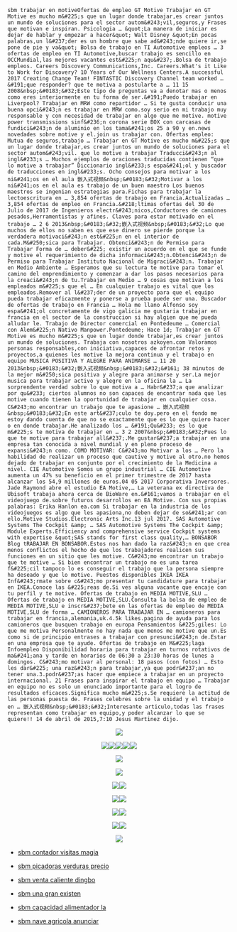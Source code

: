 
```
sbm trabajar en motiveOfertas de empleo GT Motive Trabajar en GT Motive es mucho m&#225;s que un lugar donde trabajar,es crear juntos un mundo de soluciones para el sector autom&#243;vil,seguros,y Frases que motivan e inspiran. Psicologia … &quot;La manera de iniciar es dejar de hablar y empezar a hacer&quot; Walt Disney &quot;En pocas palabras,un l&#237;der es un hombre que sabe ad&#243;nde quiere ir,se pone de pie y va&quot; Bolsa de trabajo en TI Automotive empleos … 3 ofertas de empleo en TI Automotive,buscar trabajo es sencillo en OCCMundial,las mejores vacantes est&#225;n aqu&#237;.Bolsa de trabajo empleos. Careers Discovery Communications,Inc. Careers.What's it Like to Work for Discovery? 10 Years of Our Wellness Centers.A successful 2017 Creating Change Team! FINTASTIC Discovery Channel team worked … &#191;que responder? que te motiva a postularte a … 11 15 2008&nbsp;&#0183;&#32;Este tipo de preguntas va a denotar mas o menos como eres interiormente en tu forma de ser.&#191;Puedo trabajar en Liverpool? Trabajar en MRW como repartidor … Si te gusta conducir una buena opci&#243;n es trabajar en MRW como.soy serio en mi trabajo muy responsable y con necesidad de trabajar en algo que me motive. motive power transmissions sinf&#236;n corona serie BOX con carcasas de fundici&#243;n de aluminio en los tama&#241;os 25 a 90 y en.news novedades sobre motive y el.join us trabajar con. Ofertas empleo: Mutua de seguros,trabajo … Trabajar en GT Motive es mucho m&#225;s que un lugar donde trabajar,es crear juntos un mundo de soluciones para el sector autom&#243;vil. que lo motive a trabajar Traducci&#243;n al ingl&#233;s … Muchos ejemplos de oraciones traducidas contienen “que lo motive a trabajar” Diccionario ingl&#233;s espa&#241;ol y buscador de traducciones en ingl&#233;s. Ocho consejos para motivar a los ni&#241;os en el aula 嵌入式视频&nbsp;&#0183;&#32;Motivar a los ni&#241;os en el aula es trabajo de un buen maestro Los buenos maestros se ingenian estrategias para.Fichas para trabajar la lectoescritura en … 3,854 ofertas de trabajo en Francia.Actualizadas … 3,854 ofertas de empleo en Francia.&#218;ltimas ofertas del 30 de Julio de 2017 de Ingenieros electr&#243;nicos,Conductores de camiones pesados,Herramentistas y afines. Claves para estar motivado en el trabajo … 2 6 2013&nbsp;&#0183;&#32;嵌入式视频&nbsp;&#0183;&#32;Lo que muchos de ellos no saben es que ese dinero se pierde porque la verdadera motivaci&#243;n est&#225;n en el interior de cada.M&#250;sica para Trabajar. Obtenci&#243;n de Permiso para Trabajar Forma de … deber&#225; existir un acuerdo en el que se funde y motive el requerimiento de dicha informaci&#243;n.Obtenci&#243;n de Permiso para Trabajar Instituto Nacional de Migraci&#243;n. Trabajar en Medio Ambiente … Esperamos que su lectura te motive para tomar el camino del emprendimiento y comenzar a dar los pasos necesarios para la creaci&#243;n de tu.Trabajar en Medio … 9 cosas que motivan a los empleados m&#225;s que el … En cualquier trabajo es vital que los empleados.Remover al l&#237;der de un proyecto para que el equipo pueda trabajar eficazmente y ponerse a prueba puede ser una. Buscador de ofertas de trabajo en Francia … Hola me llano Alfonso soy espa&#241;ol concretamente de vigo galicia me gustaria trabajar en francia en el sector de la construccion si hay algien que me pueda alludar le. Trabajo de Director comercial en Pontedeume … Comercial con Alem&#225;n Nativo Manpower.Pontedeume; Hace 1d; Trabajar en GT Motive es mucho m&#225;s que un lugar donde trabajar,es crear juntos un mundo de soluciones. Trabaja con nosotros azkoyen.com Valoramos personas responsables,con iniciativa,capaces de afrontar retos y proyectos,a quienes les motive la mejora continua y el trabajo en equipo MUSICA POSITIVA Y ALEGRE PARA ANIMARSE … 11 20 2013&nbsp;&#0183;&#32;嵌入式视频&nbsp;&#0183;&#32;&#161; 38 minutos de la mejor m&#250;sica positiva y alegre para animarse y ser.La mejor musica para trabajar activo y alegre en la oficina la … La sorprendente verdad sobre lo que motiva a … Habr&#237;a que analizar por qu&#233; ciertos alumnos no son capaces de encontrar nada que les motive cuando tienen la oportunidad de trabajar en cualquier cosa. C&#243;mo encontrar un trabajo que te apasione … 嵌入式视频&nbsp;&#0183;&#32;En este art&#237;culo te doy.pero en el fondo me estoy dando cuenta de que no se exactamente que es lo que quiero hacer o en donde trabajar.He analizado los … &#191;Qu&#233; es lo que m&#225;s te motiva de trabajar en … 3 2 2007&nbsp;&#0183;&#32;Pues lo que te motive para trabajar all&#237;.Me gustar&#237;a trabajar en una empresa tan conocida a nivel mundial y en pleno proceso de expansi&#243;n como. COMO MOTIVAR: C&#243;mo Motivar a los … Pero la habilidad de realizar un proceso que cautive y motive al otro.no hemos dejado de trabajar en conjunto por el crecimiento de la Medicina a nivel. CIE Automotive Somos un grupo industrial … CIE Automotive aumenta un 47% su beneficio en el primer trimestre de 2017 hasta alcanzar los 54,9 millones de euros.04 05 2017 Corporativa Inversores. Jade Raymond abre el estudio EA Motive,… La veterana ex directiva de Ubisoft trabaja ahora cerca de BioWare en.&#161;vamos a trabajar en el videojuego de.sobre futuros desarrollos en EA Motive. Con sus propias palabras: Erika Hanlon ea.com Si trabajar en la industria de los videojuegos es algo que les apasiona,no deben dejar de so&#241;ar con ello.Motive Studios.Electronic Arts Inc.13 jul 2017. SAS Automotive Systems The Cockpit &amp; … SAS Automotive Systems The Cockpit &amp; Module Experts.Efficiency and comprehensive service Cockpit systems with expertise &quot;SAS stands for first class quality,… BONSABOR Blog tRABAJAR EN BONSABOR.Estos nos han dado la raz&#243;n en que crea menos conflictos el hecho de que los trabajadores realicen sus funciones en un sitio que les motive. C&#243;mo encontrar un trabajo que te motive … Si bien encontrar un trabajo no es una tarea f&#225;cil tampoco lo es conseguir el trabajo que la persona siempre ha deseado y que lo motive. Puestos disponibles IKEA IKEA Inf&#243;rmate sobre c&#243;mo presentar tu candidature para trabajar en IKEA.Conoce las &#225;reas de.Si ves alguna vacante que encaje con tu perfil y te motive. Ofertas de trabajo en MEDIA MOTIVE,SLU … Ofertas de trabajo en MEDIA MOTIVE,SLU.Consulta la bolsa de empleo de MEDIA MOTIVE,SLU e inscr&#237;bete en las ofertas de empleo de MEDIA MOTIVE,SLU de forma … CAMIONEROS PARA TRABAJAR EN … camioneros para trabajar en francia,alemania,uk.4.5k likes.pagina de ayuda para los camioneros que busquen trabajo en europa Pensamientos &#225;giles: Lo que me motiva Personalmente no hay nada que menos me motive que un.Es como si de principio entrases a trabajar con presunci&#243;n de.Estar en una empresa que te ayude. Ofertas de trabajo en M&#225;laga Infoempleo Disponibilidad horaria para trabajar en turnos rotativos de ma&#241;ana y tarde en horarios de 06:30 a 23:30 horas de lunes a domingos. C&#243;mo motivar al personal: 18 pasos (con fotos) … Esto les dar&#225; una raz&#243;n para trabajar,ya que podr&#237;an no tener una.3.podr&#237;as hacer que empiece a trabajar en un proyecto internacional. 21 Frases para inspirar el trabajo en equipo … Trabajar en equipo no es solo un enunciado importante para el logro de resultados eficaces.Significa mucho m&#225;s.Se requiere la actitud de las personas puesta de. Frases celebres sobre la unidad y el trabajo en … 嵌入式视频&nbsp;&#0183;&#32;Interesante articulo,todas las frases representan como trabajar en equipo,y poder alcanzar lo que se quiere!! 14 de abril de 2015,7:10 Jesus Martinez dijo. 
```

<div align="center">

<a href="https://es-crusher.shibang-china.com/github&k=sbm+trabajar+en+motive"><img src="https://static.shibang-china.com/es/crusher/logo.jpg"></a>

<a href="https://es-crusher.shibang-china.com/github&k=sbm+trabajar+en+motive"><img src="https://static.shibang-china.com/es/crusher/index.jpg"></a><a href="https://es-crusher.shibang-china.com/material.htmlgithub&k=sbm+trabajar+en+motive"><img src="https://static.shibang-china.com/es/crusher/material.jpg"></a><a href="https://es-crusher.shibang-china.com/application.htmlgithub&k=sbm+trabajar+en+motive"><img src="https://static.shibang-china.com/es/crusher/application.jpg"></a><a href="https://es-crusher.shibang-china.com/aboutus.htmlgithub&k=sbm+trabajar+en+motive"><img src="https://static.shibang-china.com/es/crusher/aboutus.jpg"></a><a href="https://es-crusher.shibang-china.com/contact.htmlgithub&k=sbm+trabajar+en+motive"><img src="https://static.shibang-china.com/es/crusher/contact.jpg"></a>

<a href="https://es-crusher.shibang-china.com/github&k=sbm+trabajar+en+motive"><img src="https://static.shibang-china.com/es/crusher/banner.jpg"></a>

<a href="https://swt.shibang-china.com/github&k=sbm+trabajar+en+motive"><img src="https://static.shibang-china.com/es/crusher/text.jpg"></a>

<a href="https://swt.shibang-china.com/github&k=sbm+trabajar+en+motive"><img src="https://static.shibang-china.com/es/crusher/chat.jpg"></a><a href="https://es-crusher.shibang-china.com/contact.htmlgithub&k=sbm+trabajar+en+motive"><img src="https://static.shibang-china.com/es/crusher/message.jpg"></a>

<a href="https://es-crusher.shibang-china.com/products/pe.htmlgithub&k=sbm+trabajar+en+motive"><img src="https://static.shibang-china.com/es/crusher/pe.jpg"></a><a href="https://es-crusher.shibang-china.com/products/pf.htmlgithub&k=sbm+trabajar+en+motive"><img src="https://static.shibang-china.com/es/crusher/pf.jpg"></a>

<a href="https://es-crusher.shibang-china.com/products/hpt.htmlgithub&k=sbm+trabajar+en+motive"><img src="https://static.shibang-china.com/es/crusher/hpt.jpg"></a><a href="https://es-crusher.shibang-china.com/products/vsi.htmlgithub&k=sbm+trabajar+en+motive"><img src="https://static.shibang-china.com/es/crusher/vsi.jpg"></a>

<a href="https://es-crusher.shibang-china.com/products/klv.htmlgithub&k=sbm+trabajar+en+motive"><img src="https://static.shibang-china.com/es/crusher/klv.jpg"></a><a href="https://es-crusher.shibang-china.com/products/portable.htmlgithub&k=sbm+trabajar+en+motive"><img src="https://static.shibang-china.com/es/crusher/portable.jpg"></a>

<a href="https://swt.shibang-china.com/github&k=sbm+trabajar+en+motive"><img src="https://static.shibang-china.com/es/crusher/case.jpg"></a>

</div>


* [sbm contador visitas magia](sbm%20contador%20visitas%20magia.md)

* [sbm picadoras verduras precio](sbm%20picadoras%20verduras%20precio.md)

* [sbm venta caliente dingbo](sbm%20venta%20caliente%20dingbo.md)

* [sbm una gran existen](sbm%20una%20gran%20existen.md)

* [sbm capacidad alimentador la](sbm%20capacidad%20alimentador%20la.md)

* [sbm nave agricola anunciar](sbm%20nave%20agricola%20anunciar.md)